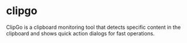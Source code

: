 # clipgo
ClipGo is a clipboard monitoring tool that detects specific content in the clipboard and shows quick action dialogs for fast operations.
